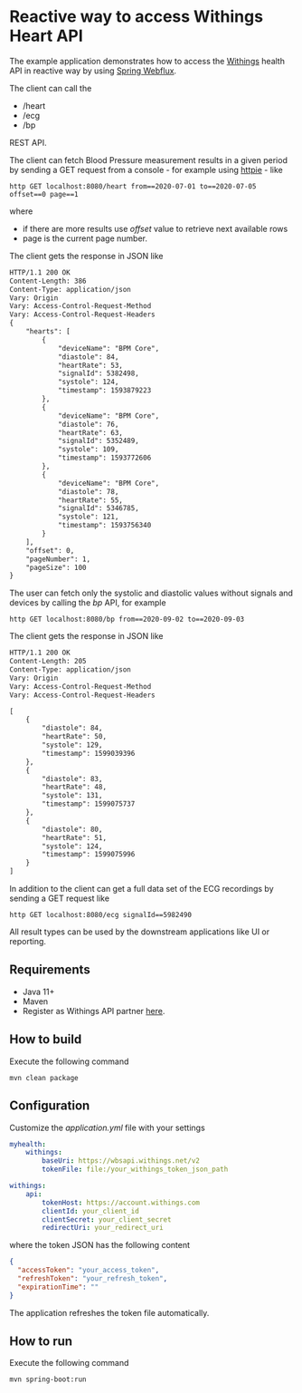 # Reactive way to access Withings Heart API 
The example application demonstrates how to access the [Withings](https://developer.withings.com/) health API in reactive way
by using [Spring Webflux](https://docs.spring.io/spring/docs/current/spring-framework-reference/web-reactive.html).

The client can call the
* /heart
* /ecg
* /bp

REST API.

The client can fetch Blood Pressure measurement results in a given period by sending
a GET request from a console - for example using [httpie](https://httpie.org/) - like
```
http GET localhost:8080/heart from==2020-07-01 to==2020-07-05 offset==0 page==1
```
where
* if there are more results use _offset_ value to retrieve next available rows
* page is the current page number.

The client gets the response in JSON like
```html
HTTP/1.1 200 OK
Content-Length: 386
Content-Type: application/json
Vary: Origin
Vary: Access-Control-Request-Method
Vary: Access-Control-Request-Headers
{
    "hearts": [
        {
            "deviceName": "BPM Core",
            "diastole": 84,
            "heartRate": 53,
            "signalId": 5382498,
            "systole": 124,
            "timestamp": 1593879223
        },
        {
            "deviceName": "BPM Core",
            "diastole": 76,
            "heartRate": 63,
            "signalId": 5352489,
            "systole": 109,
            "timestamp": 1593772606
        },
        {
            "deviceName": "BPM Core",
            "diastole": 78,
            "heartRate": 55,
            "signalId": 5346785,
            "systole": 121,
            "timestamp": 1593756340
        }
    ],
    "offset": 0,
    "pageNumber": 1,
    "pageSize": 100
}
```

The user can fetch only the systolic and diastolic values without
signals and devices by calling the _bp_ API, for example
```
http GET localhost:8080/bp from==2020-09-02 to==2020-09-03
```
The client gets the response in JSON like
```html
HTTP/1.1 200 OK
Content-Length: 205
Content-Type: application/json
Vary: Origin
Vary: Access-Control-Request-Method
Vary: Access-Control-Request-Headers

[
    {
        "diastole": 84,
        "heartRate": 50,
        "systole": 129,
        "timestamp": 1599039396
    },
    {
        "diastole": 83,
        "heartRate": 48,
        "systole": 131,
        "timestamp": 1599075737
    },
    {
        "diastole": 80,
        "heartRate": 51,
        "systole": 124,
        "timestamp": 1599075996
    }
]
```

In addition to the client can get a full data set of the ECG recordings by sending a GET request like
```
http GET localhost:8080/ecg signalId==5982490
```
All result types can be used by the downstream applications like UI or reporting.

## Requirements
* Java 11+
* Maven
* Register as Withings API partner [here](https://account.withings.com/connectionuser/account_create).

## How to build
Execute the following command
```
mvn clean package
```
## Configuration
Customize the _application.yml_ file with your settings
```yaml
myhealth:
    withings:
        baseUri: https://wbsapi.withings.net/v2
        tokenFile: file:/your_withings_token_json_path

withings:
    api:
        tokenHost: https://account.withings.com
        clientId: your_client_id
        clientSecret: your_client_secret
        redirectUri: your_redirect_uri
```
where the token JSON has the following content
```json
{
  "accessToken": "your_access_token",
  "refreshToken": "your_refresh_token",
  "expirationTime": ""
}
```
The application refreshes the token file automatically.

## How to run
Execute the following command
```
mvn spring-boot:run
```
